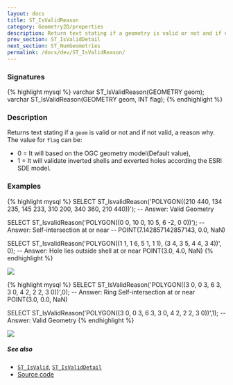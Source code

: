 ```yaml
---
layout: docs
title: ST_IsValidReason
category: Geometry2D/properties
description: Return text stating if a geometry is valid or not and if not valid, a reason why
prev_section: ST_IsValidDetail
next_section: ST_NumGeometries
permalink: /docs/dev/ST_IsValidReason/
---
```


### Signatures

{% highlight mysql %}
varchar ST_IsValidReason(GEOMETRY geom);
varchar ST_IsValidReason(GEOMETRY geom, INT flag);
{% endhighlight %}

### Description
Returns text stating if a `geom` is valid or not and if not valid, a reason why. 
The value for `flag` can be:
* 0 = It will based on the OGC geometry model(Default value),
* 1 = It will validate inverted shells and exverted holes according the ESRI SDE model. 

### Examples

{% highlight mysql %}
SELECT ST_IsvalidReason('POLYGON((210 440, 134 235, 145 233, 
                                  310 200, 340 360, 210 440))');
-- Answer: Valid Geometry

SELECT ST_IsvalidReason('POLYGON((0 0, 10 0, 10 5, 6 -2, 0 0))');
-- Answer: Self-intersection at or near 
--     POINT(7.142857142857143, 0.0, NaN)

SELECT ST_IsvalidReason('POLYGON((1 1, 1 6, 5 1, 1 1), 
                                 (3 4, 3 5, 4 4, 3 4))', 0);
-- Answer: Hole lies outside shell at or near POINT(3.0, 4.0, NaN)
{% endhighlight %}

<img class="displayed" src="../ST_IsValidReason_1.png"/>

{% highlight mysql %}
SELECT ST_IsValidReason('POLYGON((3 0, 0 3, 6 3, 3 0, 4 2, 2 2,
                                  3 0))',0);
-- Answer: Ring Self-intersection at or near POINT(3.0, 0.0, NaN)

SELECT ST_IsValidReason('POLYGON((3 0, 0 3, 6 3, 3 0, 4 2, 2 2,
                                  3 0))',1);
-- Answer: Valid Geometry
{% endhighlight %}

<img class="displayed" src="../ST_IsValidReason_2.png"/>

##### See also

* [`ST_IsValid`](../ST_IsValid), [`ST_IsValidDetail`](../ST_IsValidDetail)
* <a href="https://github.com/irstv/H2GIS/blob/847a47a2bd304a556434b89c2d31ab3ba547bcd0/h2spatial-ext/src/main/java/org/h2gis/h2spatialext/function/spatial/properties/ST_IsValidReason.java" target="_blank">Source code</a>

